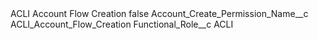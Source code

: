 <?xml version="1.0" encoding="UTF-8"?>
<CustomMetadata xmlns="http://soap.sforce.com/2006/04/metadata" xmlns:xsi="http://www.w3.org/2001/XMLSchema-instance" xmlns:xsd="http://www.w3.org/2001/XMLSchema">
    <label>ACLI Account Flow Creation</label>
    <protected>false</protected>
    <values>
        <field>Account_Create_Permission_Name__c</field>
        <value xsi:type="xsd:string">ACLI_Account_Flow_Creation</value>
    </values>
    <values>
        <field>Functional_Role__c</field>
        <value xsi:type="xsd:string">ACLI</value>
    </values>
</CustomMetadata>
